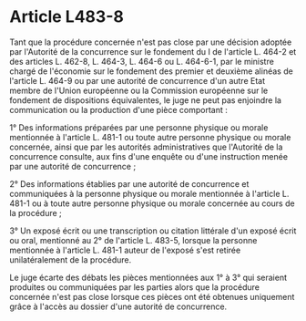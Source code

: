 # Article L483-8

Tant que la procédure concernée n'est pas close par une décision adoptée par l'Autorité de la concurrence sur le fondement du I de l'article L. 464-2 et des articles L. 462-8, L. 464-3, L. 464-6 ou L. 464-6-1, par le ministre chargé de l'économie sur le fondement des premier et deuxième alinéas de l'article L. 464-9 ou par une autorité de concurrence d'un autre Etat membre de l'Union européenne ou la Commission européenne sur le fondement de dispositions équivalentes, le juge ne peut pas enjoindre la communication ou la production d'une pièce comportant :

1° Des informations préparées par une personne physique ou morale mentionnée à l'article L. 481-1 ou toute autre personne physique ou morale concernée, ainsi que par les autorités administratives que l'Autorité de la concurrence consulte, aux fins d'une enquête ou d'une instruction menée par une autorité de concurrence ;

2° Des informations établies par une autorité de concurrence et communiquées à la personne physique ou morale mentionnée à l'article L. 481-1 ou à toute autre personne physique ou morale concernée au cours de la procédure ;

3° Un exposé écrit ou une transcription ou citation littérale d'un exposé écrit ou oral, mentionné au 2° de l'article L. 483-5, lorsque la personne mentionnée à l'article L. 481-1 auteur de l'exposé s'est retirée unilatéralement de la procédure.

Le juge écarte des débats les pièces mentionnées aux 1° à 3° qui seraient produites ou communiquées par les parties alors que la procédure concernée n'est pas close lorsque ces pièces ont été obtenues uniquement grâce à l'accès au dossier d'une autorité de concurrence.
